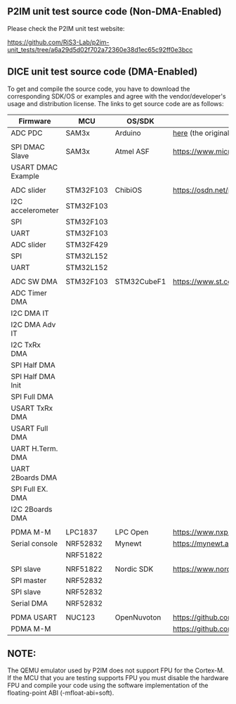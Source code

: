 ## P2IM unit test source code (Non-DMA-Enabled)
Please check the P2IM unit test website:

https://github.com/RiS3-Lab/p2im-unit_tests/tree/a6a29d5d02f702a72360e38d1ec65c92ff0e3bcc

## DICE unit test source code (DMA-Enabled)

To get and compile the source code, you have to download the corresponding SDK/OS or examples and agree with the vendor/developer's usage and distribution license.
The links to get source code are as follows:

|Firmware | MCU | OS/SDK |  Source Code   |
|---------|-----|--------|--------------  |      
|ADC PDC               |  SAM3x          |  Arduino              |  [here](./ADC_PDC.ino)  (the original website not working anymore) |     
|||||      
|SPI DMAC Slave        | SAM3x           |  Atmel ASF            |  https://www.microchip.com/mymicrochip/filehandler.aspx?ddocname=en1001769  |
|USART DMAC Example    |                 |                       |                                                                             |
|||||      
|ADC slider             |  STM32F103      |     ChibiOS           |  https://osdn.net/projects/chibios/downloads/70739/ChibiOS_19.1.0.7z/ |
|I2C accelerometer      |  STM32F103      |                       |                                                                       |
|SPI                    |  STM32F103      |                       |                                                                       |
|UART                   |  STM32F103      |                       |                                                                       |
|ADC slider             |  STM32F429      |                       |                                                                       |
|SPI                    |  STM32L152      |                       |                                                                       |
|UART                   |  STM32L152      |                       |                                                                       |   
||||| 
| ADC SW DMA           |  STM32F103      | STM32CubeF1           | https://www.st.com/en/embedded-software/stm32cubef1.html              |
| ADC Timer DMA         | |                                 |   |
| I2C DMA IT            | |                                 |   |
| I2C DMA Adv IT        | |                                 |   |
| I2C TxRx DMA         | |                                 |   |
| SPI Half DMA         | |                                 |   |
| SPI Half DMA Init     | |                                 |   |
| SPI Full DMA         | |                                 |   |
| USART TxRx DMA       | |                                 |   |
| USART Full DMA       | |                                 |   |
| UART H.Term. DMA      | |                                 |   |
| UART 2Boards DMA      | |                                 |   |
| SPI Full EX. DMA     | |                                 |   |
| I2C 2Boards DMA       | |                                 |   |
|||||     
| PDMA M-M                |  LPC1837              |  LPC Open             | https://www.nxp.com/downloads/en/software/lpcopen_3_02_lpcxpresso_mcb1857.zip |
| Serial console          |  NRF52832             |  Mynewt               | https://mynewt.apache.org/download/ |
|                         |  NRF51822             |                       |                     |
|||||     
| SPI slave              |  NRF51822             | Nordic SDK                     | https://www.nordicsemi.com/Software-and-tools/Software/nRF5-SDK/Download |
| SPI master             |  NRF52832             |                                |  |
| SPI slave              |  NRF52832             |                                |  |
| Serial DMA             |  NRF52832             |                                |  |
|||||     
| PDMA USART            | NUC123    | OpenNuvoton     | https://github.com/OpenNuvoton/NUC123BSP/tree/master/SampleCode/StdDriver/UART_PDMA |
| PDMA M-M              |           |                 | https://github.com/OpenNuvoton/NUC123BSP/tree/master/SampleCode/StdDriver/PDMA |


## NOTE:

The QEMU emulator used by P2IM does not support FPU for the Cortex-M. If the MCU that you are testing supports
FPU you must disable the hardware FPU and compile your code using the software implementation 
of the floating-point ABI (-mfloat-abi=soft). 



